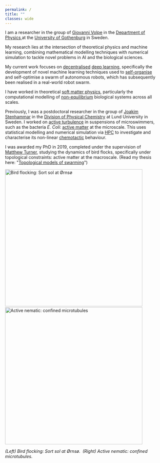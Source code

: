 ```yaml
---
permalink: /
title: ""
classes: wide
---
```


I am a researcher in the group of [Giovanni Volpe](https://softmatterlab.org/) in the [Department of Physics ](https://www.gu.se/en/physics) at the [University of Gothenburg](https://www.gu.se/en) in Sweden.

My research lies at the intersection of theoretical physics and machine learning, combining mathematical modelling techniques with numerical simulation to tackle novel problems in AI and the biological sciences.

My current work focuses on [decentralised](https://en.wikipedia.org/wiki/Decentralized_computing) [deep learning](https://en.wikipedia.org/wiki/Deep_learning), specifically the development of novel machine learning techniques used to [self-organise](https://en.wikipedia.org/wiki/Self-organization) and self-optimise a swarm of autonomous robots, which has subsequently been realised in a real-world robot swarm. 

I have worked in theoretical [soft matter physics](https://en.wikipedia.org/wiki/Soft_matter), particularly the computational modelling of [non-equilibrium](https://en.wikipedia.org/wiki/Non-equilibrium_thermodynamics) biological systems across all scales. 

[idHPC]: # "High Performance Computing"
Previously, I was a postdoctoral researcher in the group of [Joakim Stenhammar](https://www.stenhammargroup.com/) in the [Division of Physical Chemistry](https://www.physchem.lu.se/) at Lund University in Sweden. I worked on [active turbulence](https://en.wikipedia.org/wiki/Active_fluid#Active_turbulence) in suspensions of microswimmers, such as the bacteria _E. Coli_: [active matter](https://en.wikipedia.org/wiki/Active_matter) at the microscale. This uses statistical modelling and numerical simulation via [HPC][idHPC] to investigate and characterise its non-linear [chemotactic](https://en.wikipedia.org/wiki/Chemotaxis) behaviour.

I was awarded my PhD in 2019, completed under the supervision of [Matthew Turner](https://homepages.warwick.ac.uk/~phscz/), studying the dynamics of bird flocks, specifically under topological constraints: active matter at the macroscale. (Read my thesis here: "[Topological models of swarming](http://wrap.warwick.ac.uk/133344/1/WRAP_Theses_Lewis_2018.pdf)")

<img alt="Bird flocking: Sort sol at Ørnsø" src="https://upload.wikimedia.org/wikipedia/commons/9/92/Sort_sol_ved_%C3%98rns%C3%B8_2007.jpg" width="450"/> &nbsp; <img alt="Active nematic: confined microtubules" src="https://cdn.mos.cms.futurecdn.net/m8ygNodJufFoy444T8zrBQ-650-80.gif" width="450"/> 

_(Left) Bird flocking: Sort sol at Ørnsø.&nbsp;&nbsp;(Right) Active nematic: confined microtubules._
